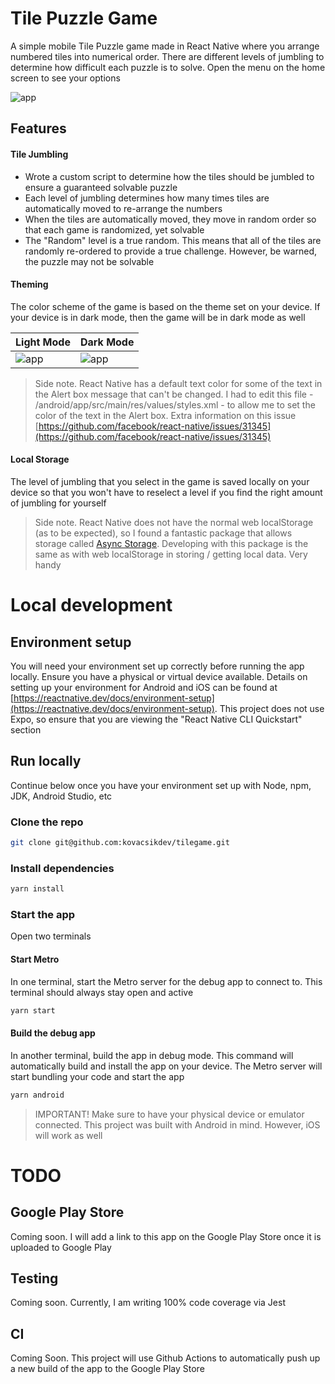 # Tile Puzzle Game

A simple mobile Tile Puzzle game made in React Native where you arrange numbered tiles into numerical order. There are different levels of jumbling to determine how difficult each puzzle is to solve. Open the menu on the home screen to see your options

![app](https://kovacsikdev-media.s3.amazonaws.com/tilegame_game.png)

## Features

#### Tile Jumbling

- Wrote a custom script to determine how the tiles should be jumbled to ensure a guaranteed solvable puzzle
- Each level of jumbling determines how many times tiles are automatically moved to re-arrange the numbers
- When the tiles are automatically moved, they move in random order so that each game is randomized, yet solvable
- The "Random" level is a true random. This means that all of the tiles are randomly re-ordered to provide a true challenge. However, be warned, the puzzle may not be solvable

#### Theming

The color scheme of the game is based on the theme set on your device. If your device is in dark mode, then the game will be in dark mode as well

| Light Mode                                                                 | Dark Mode                                                                 |
| -------------------------------------------------------------------------- | ------------------------------------------------------------------------- |
| ![app](https://kovacsikdev-media.s3.amazonaws.com/tilegame_light_mode.png) | ![app](https://kovacsikdev-media.s3.amazonaws.com/tilegame_dark_mode.png) |

> Side note. React Native has a default text color for some of the text in the Alert box message that can't be changed. I had to edit this file - /android/app/src/main/res/values/styles.xml - to allow me to set the color of the text in the Alert box. Extra information on this issue [https://github.com/facebook/react-native/issues/31345](https://github.com/facebook/react-native/issues/31345)

#### Local Storage

The level of jumbling that you select in the game is saved locally on your device so that you won't have to reselect a level if you find the right amount of jumbling for yourself

> Side note. React Native does not have the normal web localStorage (as to be expected), so I found a fantastic package that allows storage called [Async Storage](https://react-native-async-storage.github.io/async-storage/). Developing with this package is the same as with web localStorage in storing / getting local data. Very handy

# Local development

## Environment setup

You will need your environment set up correctly before running the app locally. Ensure you have a physical or virtual device available.
Details on setting up your environment for Android and iOS can be found at [https://reactnative.dev/docs/environment-setup](https://reactnative.dev/docs/environment-setup). This project does not use Expo, so ensure that you are viewing the "React Native CLI Quickstart" section

## Run locally

Continue below once you have your environment set up with Node, npm, JDK, Android Studio, etc

### Clone the repo

```sh
git clone git@github.com:kovacsikdev/tilegame.git
```

### Install dependencies

```sh
yarn install
```

### Start the app

Open two terminals

#### Start Metro

In one terminal, start the Metro server for the debug app to connect to. This terminal should always stay open and active

```sh
yarn start
```

#### Build the debug app

In another terminal, build the app in debug mode. This command will automatically build and install the app on your device. The Metro server will start bundling your code and start the app

```sh
yarn android
```

> IMPORTANT! Make sure to have your physical device or emulator connected. This project was built with Android in mind. However, iOS will work as well

# TODO

## Google Play Store

Coming soon. I will add a link to this app on the Google Play Store once it is uploaded to Google Play

## Testing

Coming soon. Currently, I am writing 100% code coverage via Jest

## CI

Coming Soon. This project will use Github Actions to automatically push up a new build of the app to the Google Play Store
